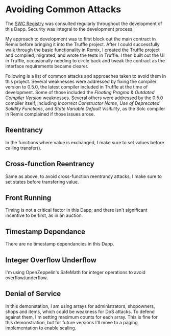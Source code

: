 # Avoiding Common Attacks
The [SWC Registry](https://smartcontractsecurity.github.io/SWC-registry/) was consulted regularly throughout the development of this Dapp. Security was integral to the development process.

My approach to development was to first block out the main contract in Remix before bringing it into the Truffle project. After I could successfully walk through the basic functionality in Remix, I created the Truffle project and compiled, migrated, and wrote the tests in Truffle. I then built out the UI in Truffle, occasionally needing to circle back and tweak the contract as the interface requirements became clearer.

Following is a list of common attacks and approaches taken to avoid them in this project. Several weaknesses were addressed by fixing the compiler version to 0.5.0, the latest compiler included in Truffle at the time of development. Some of those included the *Floating Pragma* & *Outdated Compiler Version* weaknesses. Several others were addressed by the 0.5.0 compiler itself, including *Incorrect Constructor Name*, *Use of Deprecated Solidity Functions*, and *State Variable Default Visibility*, as the Solc compiler in Remix complained if those issues arose. 

## Reentrancy
In the functions where value is exchanged, I make sure to set values before calling transfer().

## Cross-function Reentrancy
Same as above, to avoid cross-function reentrancy attacks, I make sure to set states before transfering value.

## Front Running
Timing is not a critical factor in this Dapp; and there isn't significant incentive to be first, as in an auction. 

## Timestamp Dependance
There are no timestamp dependancies in this Dapp.

## Integer Overflow Underflow
I'm using OpenZeppelin's SafeMath for integer operations to avoid overflow/underflow.

## Denial of Service
In this demonstation, I am using arrays for administrators, shopowners, shops and items, which could be weakness for DoS attacks. To defend against them, I'm setting maximum counts for each array. This is fine for this demonstration, but for future versions I'll move to a paging implementation to enable scaling. 
